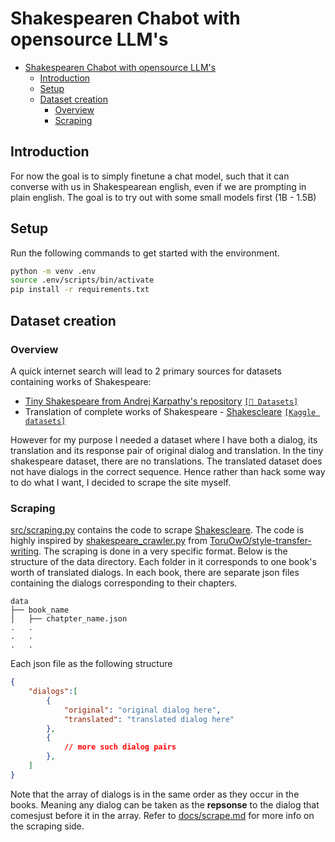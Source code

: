 # Shakespearen Chabot with opensource LLM's

<!--toc:start-->

- [Shakespearen Chabot with opensource LLM's](#shakespearen-chabot-with-opensource-llms)
  - [Introduction](#introduction)
  - [Setup](#setup)
  - [Dataset creation](#dataset-creation)
    - [Overview](#overview)
    - [Scraping](#scraping)
<!--toc:end-->

## Introduction

For now the goal is to simply finetune a chat model, such that it can converse
with us in Shakespearean english, even if we are prompting in plain english. The
goal is to try out with some small models first ($1$B - $1.5$B)

## Setup

Run the following commands to get started with the environment.
```bash
python -m venv .env
source .env/scripts/bin/activate
pip install -r requirements.txt
```

## Dataset creation

### Overview

A quick internet search will lead to 2 primary sources for datasets containing works of Shakespeare:
- [Tiny Shakespeare from Andrej Karpathy's repository](https://raw.githubusercontent.com/karpathy/char-rnn/master/data/tinyshakespeare/input.txt) [`[🤗 Datasets]`](https://huggingface.co/datasets/Trelis/tiny-shakespeare)
- Translation of complete works of Shakespeare - [Shakescleare](https://www.litcharts.com/shakescleare/shakespeare-translations) [`[Kaggle datasets]`](https://www.kaggle.com/datasets/garnavaurha/shakespearify)

However for my purpose I needed a dataset where I have both a dialog, its translation and its response pair of original dialog and translation. In the tiny shakespeare dataset, there are no translations. The translated dataset does not have dialogs in the correct sequence. Hence rather than hack some way to do what I want, I decided to scrape the site myself.

### Scraping

[src/scraping.py](src/scraping.py) contains the code to scrape [Shakescleare](https://www.litcharts.com/shakescleare/shakespeare-translations). The code is highly inspired by [shakespeare_crawler.py](https://github.com/ToruOwO/style-transfer-writing/blob/9119fae3f56312d4c202945051bdfd3761aed63b/data/shakespeare_crawler/shakespeare_crawler/spiders/shakespeare_crawler.py) from [ToruOwO/style-transfer-writing](https://github.com/ToruOwO/style-transfer-writing). The scraping is done in a very specific format. Below is the structure of the data directory. Each folder in it corresponds to one book's worth of translated dialogs. In each book, there are separate json files containing the dialogs corresponding to their chapters.
```
data
├── book_name
│   ├── chatpter_name.json
.   .
.   .
.   .
```
Each json file as the following structure
```json
{
    "dialogs":[
        {
            "original": "original dialog here",
            "translated": "translated dialog here"
        },
        {
            // more such dialog pairs
        },
    ]
}
```
Note that the array of dialogs is in the same order as they occur in the books. Meaning any dialog can be taken as the **repsonse** to the dialog that comesjust before it in the array. Refer to [docs/scrape.md](docs/scrape.md) for more info on the scraping side.
